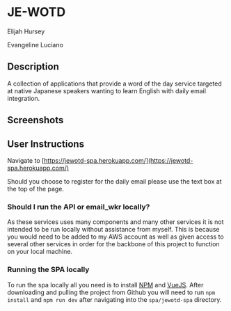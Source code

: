 # JE-WOTD

Elijah Hursey

Evangeline Luciano

## Description

A collection of applications that provide a word of the day service targeted at native Japanese speakers wanting to learn English with daily email integration.

## Screenshots

## User Instructions

Navigate to [https://jewotd-spa.herokuapp.com/](https://jewotd-spa.herokuapp.com/)

Should you choose to register for the daily email please use the text box at the top of the page.

### Should I run the API or email_wkr locally?

As these services uses many components and many other services it is not intended to be run locally without assistance from myself. This is because you would need to be added to my AWS account as well as given access to several other services in order for the backbone of this project to function on your local machine.

### Running the SPA locally

To run the spa locally all you need is to install [NPM](https://www.npmjs.com/) and [VueJS](https://vuejs.org/). After downloading and pulling the project from Github you will need to run `npm install` and `npm run dev` after navigating into the `spa/jewotd-spa` directory.
